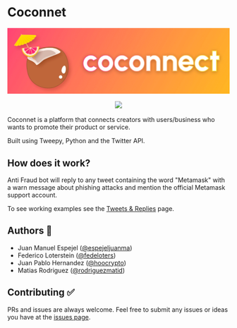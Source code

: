 # Coconnet
![](img/header2.png)

<div align="center">
<img src="https://img.shields.io/github/stars/Coconnect-ethBogota/coconnect-app?style=social" />
</div>

Coconnet is a platform that connects creators with users/business who wants to promote their product or service.

Built using Tweepy, Python and the Twitter API.

## How does it work?
Anti Fraud bot will reply to any tweet containing the word "Metamask" with a warn message about phishing attacks and mention the official Metamask support account.

To see working examples see the [Tweets & Replies](https://twitter.com/antifraudbot/with_replies) page.

## Authors 👦

- Juan Manuel Espejel ([@espejeljuanma](https://twitter.com/espejeljuanma))
- Federico Loterstein ([@fedeloters](https://twitter.com/fedeloters))
- Juan Pablo Hernandez ([@hoocrypto](https://twitter.com/HooCrypto))
- Matias Rodriguez ([@rodriguezmatid](https://twitter.com/rodriguezmatid))

## Contributing ✅
PRs and issues are always welcome. Feel free to submit any issues or ideas you have at the [issues page](https://github.com/Coconnect-ethBogota/coconnect-app/issues).
